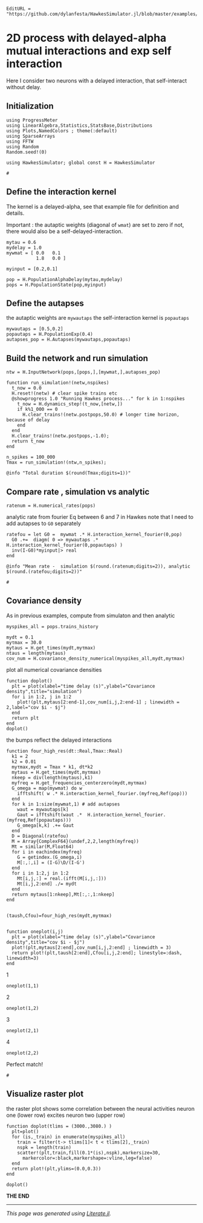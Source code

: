 ```@meta
EditURL = "https://github.com/dylanfesta/HawkesSimulator.jl/blob/master/examples/2d_delay_autapses.jl"
```

# 2D process with delayed-alpha mutual interactions and exp self interaction

Here I consider two neurons with a delayed interaction,
that self-interact without delay.

## Initialization

```@example 2d_delay_autapses
using ProgressMeter
using LinearAlgebra,Statistics,StatsBase,Distributions
using Plots,NamedColors ; theme(:default)
using SparseArrays
using FFTW
using Random
Random.seed!(0)

using HawkesSimulator; global const H = HawkesSimulator

#
```

## Define the interaction kernel
The kernel is a delayed-alpha, see that example file for definition and
details.

Important : the autaptic weights (diagonal of `wmat`) are set to zero
if not, there would also be a self-delayed-interaction.

```@example 2d_delay_autapses
mytau = 0.6
mydelay = 1.0
mywmat = [ 0.0   0.1
           1.8   0.0 ]

myinput = [0.2,0.1]

pop = H.PopulationAlphaDelay(mytau,mydelay)
pops = H.PopulationState(pop,myinput)
```

## Define the autapses
the autaptic weights are `mywautaps`
the self-interaction kernel is `popautaps`

```@example 2d_delay_autapses
mywautaps = [0.5,0.2]
popautaps = H.PopulationExp(0.4)
autapses_pop = H.Autapses(mywautaps,popautaps)
```

## Build the network and run simulation

```@example 2d_delay_autapses
ntw = H.InputNetwork(pops,[pops,],[mywmat,],autapses_pop)

function run_simulation!(netw,nspikes)
  t_now = 0.0
  H.reset!(netw) # clear spike trains etc
  @showprogress 1.0 "Running Hawkes process..." for k in 1:nspikes
    t_now = H.dynamics_step!(t_now,[netw,])
    if k%1_000 == 0
      H.clear_trains!(netw.postpops,50.0) # longer time horizon, because of delay
    end
  end
  H.clear_trains!(netw.postpops,-1.0);
  return t_now
end

n_spikes = 100_000
Tmax = run_simulation!(ntw,n_spikes);

@info "Total duration $(round(Tmax;digits=1))"
```

## Compare rate , simulation vs analytic

```@example 2d_delay_autapses
ratenum = H.numerical_rates(pops)
```

analytic rate from fourier Eq between 6 and  7 in Hawkes
note that I need to add autapses to `G0` separately

```@example 2d_delay_autapses
ratefou = let G0 =  mywmat .* H.interaction_kernel_fourier(0,pop)
  G0 .+=  diagm( 0 => mywautaps .* H.interaction_kernel_fourier(0,popautaps) )
  inv(I-G0)*myinput|> real
end

@info "Mean rate -  simulation $(round.(ratenum;digits=2)), analytic  $(round.(ratefou;digits=2))"

#
```

## Covariance density
As in previous examples, compute from simulaton and then analytic

```@example 2d_delay_autapses
myspikes_all = pops.trains_history

mydt = 0.1
myτmax = 30.0
mytaus = H.get_times(mydt,myτmax)
ntaus = length(mytaus)
cov_num = H.covariance_density_numerical(myspikes_all,mydt,myτmax)
```

plot all numerical covariance densities

```@example 2d_delay_autapses
function doplot()
  plt = plot(xlabel="time delay (s)",ylabel="Covariance density",title="simulation")
  for i in 1:2, j in 1:2
    plot!(plt,mytaus[2:end-1],cov_num[i,j,2:end-1] ; linewidth = 2,label="cov $i - $j")
  end
  return plt
end
doplot()
```

the bumps reflect the delayed interactions

```@example 2d_delay_autapses
function four_high_res(dt::Real,Tmax::Real)
  k1 = 2
  k2 = 0.01
  myτmax,mydt = Tmax * k1, dt*k2
  mytaus = H.get_times(mydt,myτmax)
  nkeep = div(length(mytaus),k1)
  myfreq = H.get_frequencies_centerzero(mydt,myτmax)
  G_omega = map(mywmat) do w
    ifftshift( w .* H.interaction_kernel_fourier.(myfreq,Ref(pop)))
  end
  for k in 1:size(mywmat,1) # add autapses
    waut = mywautaps[k]
    Gaut = ifftshift(waut .*  H.interaction_kernel_fourier.(myfreq,Ref(popautaps)))
    G_omega[k,k] .+= Gaut
  end
  D = Diagonal(ratefou)
  M = Array{ComplexF64}(undef,2,2,length(myfreq))
  Mt = similar(M,Float64)
  for i in eachindex(myfreq)
    G = getindex.(G_omega,i)
    M[:,:,i] = (I-G)\D/(I-G')
  end
  for i in 1:2,j in 1:2
    Mt[i,j,:] = real.(ifft(M[i,j,:]))
    Mt[i,j,2:end] ./= mydt
  end
  return mytaus[1:nkeep],Mt[:,:,1:nkeep]
end


(taush,Cfou)=four_high_res(mydt,myτmax)


function oneplot(i,j)
  plt = plot(xlabel="time delay (s)",ylabel="Covariance density",title="cov $i - $j")
  plot!(plt,mytaus[2:end],cov_num[i,j,2:end] ; linewidth = 3)
  return plot!(plt,taush[2:end],Cfou[i,j,2:end]; linestyle=:dash, linewidth=3)
end
```

1

```@example 2d_delay_autapses
oneplot(1,1)
```

2

```@example 2d_delay_autapses
oneplot(1,2)
```

3

```@example 2d_delay_autapses
oneplot(2,1)
```

4

```@example 2d_delay_autapses
oneplot(2,2)
```

Perfect match!

```@example 2d_delay_autapses
#
```

## Visualize raster plot
the raster plot shows some correlation between the neural activities
neuron one (lower row) excites neuron two (upper row)

```@example 2d_delay_autapses
function doplot(tlims = (3000.,3080.) )
  plt=plot()
  for (is,_train) in enumerate(myspikes_all)
    train = filter(t-> tlims[1]< t < tlims[2],_train)
    nspk = length(train)
    scatter!(plt,train,fill(0.1*(is),nspk),markersize=30,
      markercolor=:black,markershape=:vline,leg=false)
  end
  return plot!(plt,ylims=(0.0,0.3))
end

doplot()
```

**THE END**

---

*This page was generated using [Literate.jl](https://github.com/fredrikekre/Literate.jl).*


